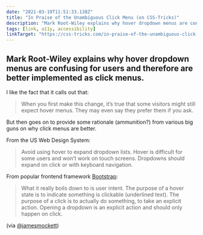 ```yaml
---
date: "2021-03-19T11:51:33.138Z"
title: "In Praise of the Unambiguous Click Menu (on CSS-Tricks)"
description: "Mark Root-Wiley explains why hover dropdown menus are confusing for users and therefore are better implemented as click menus"
tags: [link, a11y, accessibility]
linkTarget: "https://css-tricks.com/in-praise-of-the-unambiguous-click-menu/"
---
```

Mark Root-Wiley explains why hover dropdown menus are confusing for users and therefore are better implemented as click menus.
---

I like the fact that it calls out that:

> When you first make this change, it’s true that some visitors might still expect hover menus. They may even say they prefer them if you ask.

But then goes on to provide some rationale (ammunition?) from various big guns on why click menus are better.

From the US Web Design System:

> Avoid using hover to expand dropdown lists. Hover is difficult for some users and won’t work on touch screens. Dropdowns should expand on click or with keyboard navigation.

From popular frontend framework [Bootstrap](https://getbootstrap.com/docs/3.4/):

> What it really boils down to is user intent. The purpose of a hover state is to indicate something is clickable (underlined text). The purpose of a click is to actually do something, to take an explicit action. Opening a dropdown is an explicit action and should only happen on click.

(via [@jamesmockett](https://twitter.com/jamesmockett))
